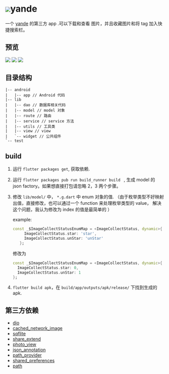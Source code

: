 # ![](https://github.com/dart-lang/logos/blob/master/flutter/icon/64.png?raw=true)yande

一个 [yande](http://yande.re) 的第三方 app .可以下载和查看 图片，并且收藏图片和将 tag 加入快捷搜索栏。

## 预览

![](https://raw.githubusercontent.com/xiao-po/readme_image/master/image/yandeIndexPage.jpg)
![](https://raw.githubusercontent.com/xiao-po/readme_image/master/image/yandeRightDrawer.jpg)
![](https://raw.githubusercontent.com/xiao-po/readme_image/master/image/yandeSettingView.jpg)

## 目录结构

```
|-- android
|   |-- app // Android 代码
|-- lib
|   |-- dao // 数据库相关代码
|   |-- model // model 对象
|   |-- route // 路由 
|   |-- service // service 方法
|   |-- utils // 工具类
|   |-- view // view 
|   `-- widget // 公共组件
`-- test
```

## build 
1. 运行 `flutter packages get`, 获取依赖.
2. 运行 `flutter packages pub run build_runner build ` , 生成 model 的 json factory。如果想直接打包请忽略 2，3 两个步骤。
3. 修改 `lib/model/` 中， `*.g.dart` 中 enum 对象的值. （由于枚举类型不好映射出值，直接修改，也可以通过一个 function 来处理枚举类型的 value， 解决这个问题，我认为修改为 index 的值是最简单的 ）
    
   example:
   
   ```dart
   const _$ImageCollectStatusEnumMap = <ImageCollectStatus, dynamic>{
        ImageCollectStatus.star: 'star',
        ImageCollectStatus.unStar: 'unStar'
      };
   ```
   
   修改为 
   
   ```dart
   const _$ImageCollectStatusEnumMap = <ImageCollectStatus, dynamic>{
     ImageCollectStatus.star: 0,
     ImageCollectStatus.unStar: 1
   };
   ```
4. `flutter build apk`，在 `build/app/outputs/apk/release/` 下找到生成的 apk.

## 第三方依赖

*  [dio](https://pub.dartlang.org/packages/dio)
*  [cached_network_image](https://pub.dartlang.org/packages/cached_network_image)
*  [sqflite](https://pub.dartlang.org/packages/sqflite)
*  [share_extend](https://pub.dartlang.org/packages/share_extend)
*  [photo_view](https://pub.dartlang.org/packages/photo_view)
*  [json_annotation](https://pub.dartlang.org/packages/json_annotation)
*  [path_provider](https://pub.dartlang.org/packages/path_provider)
*  [shared_preferences](https://pub.dartlang.org/packages/shared_preferences)
*  [path](https://pub.dartlang.org/packages/path)


